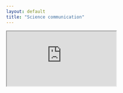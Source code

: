 ```yaml
---
layout: default
title: "Science communication"
---
```


<div id="small-dialog" class="zoom-anim-dialog mfp-hide">
                            <iframe src="https://www.youtube.com/embed/U3ACixneVwQ" allowfullscreen></iframe>
